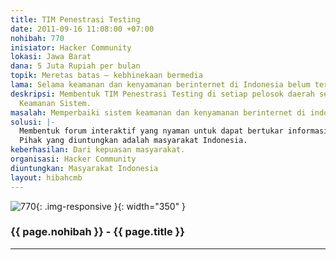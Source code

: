 ```yaml
---
title: TIM Penestrasi Testing
date: 2011-09-16 11:08:00 +07:00
nohibah: 770
inisiator: Hacker Community
lokasi: Jawa Barat
dana: 5 Juta Rupiah per bulan
topik: Meretas batas – kebhinekaan bermedia
lama: Selama keamanan dan kenyamanan berinternet di Indonesia belum terpenuhi
deskripsi: Membentuk TIM Penestrasi Testing di setiap pelosok daerah sebagai TIM Testing
  Keamanan Sistem.
masalah: Memperbaiki sistem keamanan dan kenyamanan berinternet di indonesia.
solusi: |-
  Membentuk forum interaktif yang nyaman untuk dapat bertukar informasi dan konsultasi.
  Pihak yang diuntungkan adalah masyarakat Indonesia.
keberhasilan: Dari kepuasan masyarakat.
organisasi: Hacker Community
diuntungkan: Masyarakat Indonesia
layout: hibahcmb
---
```


![770](/static/img/hibahcmb/770.png){: .img-responsive }{: width="350" }

### {{ page.nohibah }} - {{ page.title }}

---
